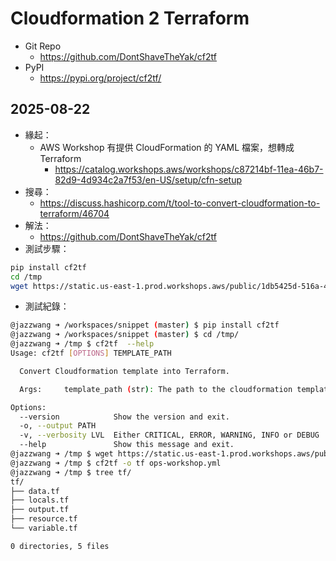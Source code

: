 # Cloudformation 2 Terraform

- Git Repo
  - https://github.com/DontShaveTheYak/cf2tf
- PyPI
  - https://pypi.org/project/cf2tf/

## 2025-08-22

- 緣起：
  - AWS Workshop 有提供 CloudFormation 的 YAML 檔案，想轉成 Terraform
    - https://catalog.workshops.aws/workshops/c87214bf-11ea-46b7-82d9-4d934c2a7f53/en-US/setup/cfn-setup
- 搜尋：
  - https://discuss.hashicorp.com/t/tool-to-convert-cloudformation-to-terraform/46704
- 解法：
  - https://github.com/DontShaveTheYak/cf2tf
- 測試步驟：
```bash
pip install cf2tf
cd /tmp
wget https://static.us-east-1.prod.workshops.aws/public/1db5425d-516a-4a44-98b8-97457a074f85/static/cfns/ops-workshop.yml
```
- 測試紀錄：
```bash
@jazzwang ➜ /workspaces/snippet (master) $ pip install cf2tf
@jazzwang ➜ /workspaces/snippet (master) $ cd /tmp/
@jazzwang ➜ /tmp $ cf2tf  --help
Usage: cf2tf [OPTIONS] TEMPLATE_PATH

  Convert Cloudformation template into Terraform.

  Args:     template_path (str): The path to the cloudformation template

Options:
  --version            Show the version and exit.
  -o, --output PATH
  -v, --verbosity LVL  Either CRITICAL, ERROR, WARNING, INFO or DEBUG
  --help               Show this message and exit.
@jazzwang ➜ /tmp $ wget https://static.us-east-1.prod.workshops.aws/public/1db5425d-516a-4a44-98b8-97457a074f85/static/cfns/ops-workshop.yml
@jazzwang ➜ /tmp $ cf2tf -o tf ops-workshop.yml 
@jazzwang ➜ /tmp $ tree tf/
tf/
├── data.tf
├── locals.tf
├── output.tf
├── resource.tf
└── variable.tf

0 directories, 5 files
```